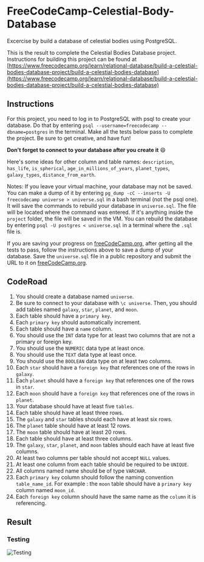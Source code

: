 # FreeCodeCamp-Celestial-Body-Database
 Excercise by build a database of celestial bodies using PostgreSQL.

This is the result to complete the Celestial Bodies Database project. 
Instructions for building this project can be found at 
[https://www.freecodecamp.org/learn/relational-database/build-a-celestial-bodies-database-project/build-a-celestial-bodies-database](https://www.freecodecamp.org/learn/relational-database/build-a-celestial-bodies-database-project/build-a-celestial-bodies-database)

## Instructions
For this project, you need to log in to PostgreSQL with psql to create your database. Do that by entering `psql --username=freecodecamp --dbname=postgres` in the terminal. Make all the tests below pass to complete the project. Be sure to get creative, and have fun!

**Don't forget to connect to your database after you create it** 😄

Here's some ideas for other column and table names: `description`, `has_life`, `is_spherical`, `age_in_millions_of_years`, `planet_types`, `galaxy_types`, `distance_from_earth`.

Notes:
If you leave your virtual machine, your database may not be saved. You can make a dump of it by entering `pg_dump -cC --inserts -U freecodecamp universe > universe.sql` in a bash terminal (not the psql one). It will save the commands to rebuild your database in `universe.sql`. The file will be located where the command was entered. If it's anything inside the `project` folder, the file will be saved in the VM. You can rebuild the database by entering `psql -U postgres < universe.sql` in a terminal where the `.sql` file is.

If you are saving your progress on [freeCodeCamp.org](https://www.freecodecamp.org/), after getting all the tests to pass, follow the instructions above to save a dump of your database. Save the `universe.sql` file in a public repository and submit the URL to it on [freeCodeCamp.org](https://www.freecodecamp.org/).

## CodeRoad
1. You should create a database named `universe`.
2. Be sure to connect to your database with `\c universe`. Then, you should add tables named `galaxy`, `star`, `planet`, and `moon`.
3. Each table should have a `primary key`.
4. Each `primary key` should automatically increment.
5. Each table should have a `name` column.
6. You should use the `INT` data type for at least two columns that are not a primary or foreign key.
7. You should use the `NUMERIC` data type at least once.
8. You should use the `TEXT` data type at least once.
9. You should use the `BOOLEAN` data type on at least two columns.
10. Each `star` should have a `foreign key` that references one of the rows in `galaxy`.
11. Each `planet` should have a `foreign key` that references one of the rows in `star`.
12. Each `moon` should have a `foreign key` that references one of the rows in `planet`.
13. Your database should have at least five `tables`.
14. Each table should have at least three rows.
15. The `galaxy` and `star` tables should each have at least six rows.
16. The `planet` table should have at least 12 rows.
17. The `moon` table should have at least 20 rows.
18. Each table should have at least three columns.
19. The `galaxy`, `star`, `planet`, and `moon` tables should each have at least five columns.
20. At least two columns per table should not accept `NULL` values.
21. At least one column from each table should be required to be `UNIQUE`.
22. All columns named name should be of type `VARCHAR`.
23. Each `primary key` column should follow the naming convention `table_name_id`. For example : the `moon` table should have a `primary key` column named `moon_id`.
24. Each `foreign key` column should have the same name as the `column` it is referencing.

## Result

### Testing
![Testing](Result.jpg)
